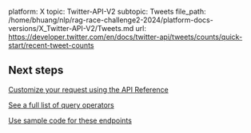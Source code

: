 platform: X
topic: Twitter-API-V2
subtopic: Tweets
file_path: /home/bhuang/nlp/rag-race-challenge2-2024/platform-docs-versions/X_Twitter-API-V2/Tweets.md
url: https://developer.twitter.com/en/docs/twitter-api/tweets/counts/quick-start/recent-tweet-counts

## Next steps

[Customize your request using the API Reference](https://developer.twitter.com/en/docs/twitter-api/tweets/counts/api-reference "Customize your request using the API Reference")

[See a full list of query operators](https://developer.twitter.com/en/docs/twitter-api/tweets/counts/integrate/build-a-query "See a full list of query operators")

[Use sample code for these endpoints](https://github.com/twitterdev/Twitter-API-v2-sample-code "Use sample code for these endpoints")